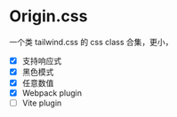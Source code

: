 # Origin.css

一个类 tailwind.css 的 css class 合集，更小，
- [x] 支持响应式
- [x] 黑色模式
- [x] 任意数值
- [x] Webpack plugin
- [ ] Vite plugin
